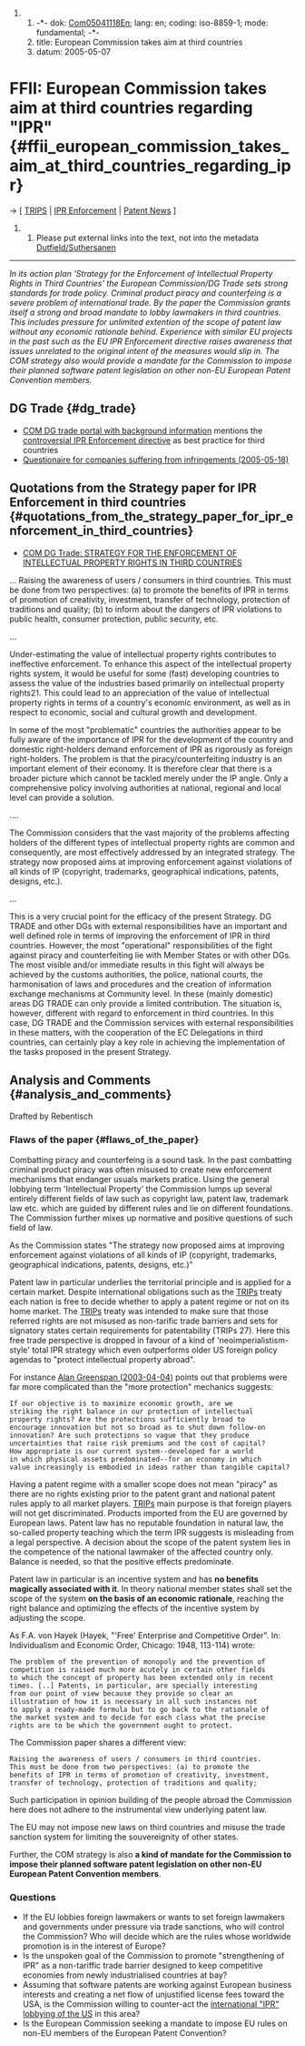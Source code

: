 1.  1.  -\*- dok: [Com05041118En](Com05041118En "wikilink"); lang: en;
        coding: iso-8859-1; mode: fundamental; -\*-
    2.  title: European Commission takes aim at third countries
    3.  datum: 2005-05-07

# FFII: European Commission takes aim at third countries regarding \"IPR\" {#ffii_european_commission_takes_aim_at_third_countries_regarding_ipr}

-\> \[ [ TRIPS](SwpattripsEn "wikilink") \| [ IPR
Enforcement](Ipred0504En "wikilink") \| [ Patent
News](SwpatcninoEn "wikilink") \]

1.  1.  Please put external links into the text, not into the metadata
        [Dutfield/Suthersanen](http://www.ingentaconnect.com/search/article?title=patents+trade&title_type=tka&year_from=1997&year_to=2004&database=1&pageSize=20&index=1)

------------------------------------------------------------------------

*In its action plan \'Strategy for the Enforcement of Intellectual
Property Rights in Third Countries\' the European Commission/DG Trade
sets strong standards for trade policy. Criminal product piracy and
counterfeing is a severe problem of international trade. By the paper
the Commission grants itself a strong and broad mandate to lobby
lawmakers in third countries. This includes pressure for unlimited
extention of the scope of patent law without any economic rationale
behind. Experience with similar EU projects in the past such as the EU
IPR Enforcement directive raises awareness that issues unrelated to the
original intent of the measures would slip in. The COM strategy also
would provide a mandate for the Commission to impose their planned
software patent legislation on other non-EU European Patent Convention
members.*

## DG Trade {#dg_trade}

-   [COM DG trade portal with background
    information](http://europa.eu.int/comm/trade/issues/sectoral/intell_property/strategy_tc.htm "wikilink")
    mentions the [ controversial IPR Enforcement
    directive](Ipred0504En "wikilink") as best practice for third
    countries
-   [Questionaire for companies suffering from infringements
    (2005-05-18)](http://trade-info.cec.eu.int/doclib/html/122640.htm "wikilink")

## Quotations from the Strategy paper for IPR Enforcement in third countries {#quotations_from_the_strategy_paper_for_ipr_enforcement_in_third_countries}

-   [COM DG Trade: STRATEGY FOR THE ENFORCEMENT OF INTELLECTUAL PROPERTY
    RIGHTS IN THIRD
    COUNTRIES](http://trade-info.cec.eu.int/doclib/docs/2005/april/tradoc_122636.pdf "wikilink")

\... Raising the awareness of users / consumers in third countries. This
must be done from two perspectives: (a) to promote the benefits of IPR
in terms of promotion of creativity, investment, transfer of technology,
protection of traditions and quality; (b) to inform about the dangers of
IPR violations to public health, consumer protection, public security,
etc.

\...

Under-estimating the value of intellectual property rights contributes
to ineffective enforcement. To enhance this aspect of the intellectual
property rights system, it would be useful for some (fast) developing
countries to assess the value of the industries based primarily on
intellectual property rights21. This could lead to an appreciation of
the value of intellectual property rights in terms of a country\'s
economic environment, as well as in respect to economic, social and
cultural growth and development.

In some of the most \"problematic\" countries the authorities appear to
be fully aware of the importance of IPR for the development of the
country and domestic right-holders demand enforcement of IPR as
rigorously as foreign right-holders. The problem is that the
piracy/counterfeiting industry is an important element of their economy.
It is therefore clear that there is a broader picture which cannot be
tackled merely under the IP angle. Only a comprehensive policy involving
authorities at national, regional and local level can provide a
solution.

\....

The Commission considers that the vast majority of the problems
affecting holders of the different types of intellectual property rights
are common and consequently, are most effectively addressed by an
integrated strategy. The strategy now proposed aims at improving
enforcement against violations of all kinds of IP (copyright,
trademarks, geographical indications, patents, designs, etc.).

\...

This is a very crucial point for the efficacy of the present Strategy.
DG TRADE and other DGs with external responsibilities have an important
and well defined role in terms of improving the enforcement of IPR in
third countries. However, the most \"operational\" responsibilities of
the fight against piracy and counterfeiting lie with Member States or
with other DGs. The most visible and/or immediate results in this fight
will always be achieved by the customs authorities, the police, national
courts, the harmonisation of laws and procedures and the creation of
information exchange mechanisms at Community level. In these (mainly
domestic) areas DG TRADE can only provide a limited contribution. The
situation is, however, different with regard to enforcement in third
countries. In this case, DG TRADE and the Commission services with
external responsibilities in these matters, with the cooperation of the
EC Delegations in third countries, can certainly play a key role in
achieving the implementation of the tasks proposed in the present
Strategy.

## Analysis and Comments {#analysis_and_comments}

Drafted by Rebentisch

### Flaws of the paper {#flaws_of_the_paper}

Combatting piracy and counterfeing is a sound task. In the past
combatting criminal product piracy was often misused to create new
enforcement mechanisms that endanger usuals markets pratice. Using the
general lobbying term \'Intellectual Property\' the Commission lumps up
several entirely different fields of law such as copyright law, patent
law, trademark law etc. which are guided by different rules and lie on
different foundations. The Commission further mixes up normative and
positive questions of such field of law.

As the Commission states \"The strategy now proposed aims at improving
enforcement against violations of all kinds of IP (copyright,
trademarks, geographical indications, patents, designs, etc.)\"

Patent law in particular underlies the territorial principle and is
applied for a certain market. Despite international obligations such as
the [TRIPs](TRIPs "wikilink") treaty each nation is free to decide
whether to apply a patent regime or not on its home market. The
[TRIPs](TRIPs "wikilink") treaty was intended to make sure that those
referred rights are not misused as non-tarific trade barriers and sets
for signatory states certain requirements for patentability (TRIPs 27).
Here this free trade perspective is dropped in favour of a kind of
\'neoimperialistism-style\' total IPR strategy which even outperforms
older US foreign policy agendas to \"protect intellectual property
abroad\".

For instance [Alan Greenspan
(2003-04-04)](http://www.federalreserve.gov/BoardDocs/speeches/2003/20030404/default.htm "wikilink")
points out that problems were far more complicated than the \"more
protection\" mechanics suggests:

`If our objective is to maximize economic growth, are we `\
`striking the right balance in our protection of intellectual`\
`property rights? Are the protections sufficiently broad to `\
`encourage innovation but not so broad as to shut down follow-on `\
`innovation? Are such protections so vague that they produce `\
`uncertainties that raise risk premiums and the cost of capital? `\
`How appropriate is our current system--developed for a world `\
`in which physical assets predominated--for an economy in which `\
`value increasingly is embodied in ideas rather than tangible capital?`

Having a patent regime with a smaller scope does not mean \"piracy\" as
there are no rights existing prior to the patent grant and national
patent rules apply to all market players. [TRIPs](TRIPs "wikilink") main
purpose is that foreign players will not get discriminated. Products
imported from the EU are governed by European laws. Patent law has no
reputable foundation in natural law, the so-called property teaching
which the term IPR suggests is misleading from a legal perspective. A
decision about the scope of the patent system lies in the competence of
the national lawmaker of the affected country only. Balance is needed,
so that the positive effects predominate.

Patent law in particular is an incentive system and has **no benefits
magically associated with it**. In theory national member states shall
set the scope of the system **on the basis of an economic rationale**,
reaching the right balance and optimizing the effects of the incentive
system by adjusting the scope.

As F.A. von Hayek (Hayek, \"\'Free\' Enterprise and Competitive Order\".
In: Individualism and Economic Order, Chicago: 1948, 113-114) wrote:

`The problem of the prevention of monopoly and the prevention of `\
`competition is raised much more acutely in certain other fields `\
`to which the concept of property has been extended only in recent`\
`times. [..] Patents, in particular, are specially interesting `\
`from our point of view because they provide so clear an `\
`illustration of how it is necessary in all such instances not `\
`to apply a ready-made formula but to go back to the rationale of`\
`the market system and to decide for each class what the precise `\
`rights are to be which the government ought to protect.`

The Commission paper shares a different view:

`Raising the awareness of users / consumers in third countries.`\
`This must be done from two perspectives: (a) to promote the `\
`benefits of IPR in terms of promotion of creativity, investment, `\
`transfer of technology, protection of traditions and quality;`

Such participation in opinion building of the people abroad the
Commission here does not adhere to the instrumental view underlying
patent law.

The EU may not impose new laws on third countries and misuse the trade
sanction system for limiting the souvereignity of other states.

Further, the COM strategy is also **a kind of mandate for the Commission
to impose their planned software patent legislation on other non-EU
European Patent Convention members**.

### Questions

-   If the EU lobbies foreign lawmakers or wants to set foreign
    lawmakers and governments under pressure via trade sanctions, who
    will control the Commission? Who will decide which are the rules
    whose worldwide promotion is in the interest of Europe?
-   Is the unspoken goal of the Commission to promote \"strengthening of
    IPR\" as a non-tariffic trade barrier designed to keep competitive
    economies from newly industrialised countries at bay?
-   Assuming that software patents are working against European business
    interests and creating a net flow of unjustified license fees toward
    the USA, is the Commission willing to counter-act the [
    international \"IPR\" lobbying of the US](SwpatusEn "wikilink") in
    this area?
-   Is the European Commission seeking a mandate to impose EU rules on
    non-EU members of the European Patent Convention?
